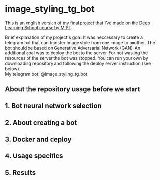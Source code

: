 # image_styling_tg_bot

This is an english version of [my final project](https://github.com/tipofyzik/ImageStyling_tgbot) that I've made on the [Deep Learning School course by MIPT](https://dls.samcs.ru/en/dls).

Brief explanation of my project's goal: It was neccessary to create a telegram bot that can transfer image style from one image to another. The bot should be based on Generative Adversarial Network (GAN). An additional goal was to deploy the bot to the server. For not wasting the resources of the server the bot was stopped. You can run your own by downloading repository and following the deploy server instruction (see below).  
My telegram bot: @image_styling_tg_bot

## About the repository usage before we start

## 1. Bot neural network selection

## 2. About creating a bot

## 3. Docker and deploy

## 4. Usage specifics

## 5. Results
